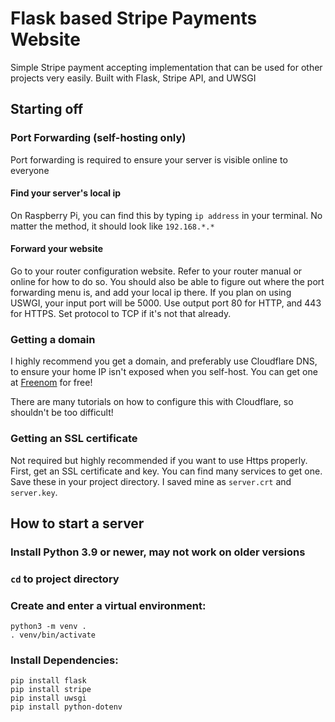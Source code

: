 # Flask based Stripe Payments Website
Simple Stripe payment accepting implementation that can be used for other projects very easily. Built with Flask, Stripe API, and UWSGI


## Starting off

### Port Forwarding (self-hosting only)
Port forwarding is required to ensure your server is visible online to everyone

#### Find your server's local ip
On Raspberry Pi, you can find this by typing `ip address` in your terminal. No matter the method, it should look like `192.168.*.*`


#### Forward your website
Go to your router configuration website. Refer to your router manual or online for how to do so. You should also be able to figure out where the port forwarding menu is, and add your local ip there. If you plan on using USWGI, your input port will be 5000. Use output port 80 for HTTP, and 443 for HTTPS. Set protocol to TCP if it's not that already. 

### Getting a domain
I highly recommend you get a domain, and preferably use Cloudflare DNS, to ensure your home IP isn't exposed when you self-host. You can get one at [Freenom](https://freenom.com) for free!

There are many tutorials on how to configure this with Cloudflare, so shouldn't be too difficult!

### Getting an SSL certificate 
Not required but highly recommended if you want to use Https properly. First, get an SSL certificate and key. You can find many services to get one. Save these in your project directory. I saved mine as `server.crt` and `server.key`.


## How to start a server

### Install Python 3.9 or newer, may not work on older versions

### `cd` to project directory

### Create and enter a virtual environment:
    python3 -m venv .
    . venv/bin/activate
    
    
### Install Dependencies:
    pip install flask
    pip install stripe
    pip install uwsgi
    pip install python-dotenv

